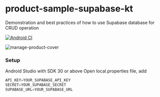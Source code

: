 # product-sample-supabase-kt
Demonstration and best practices of how to use Supabase database for CRUD operation

[![Android CI](https://github.com/hieuwu/product-sample-supabase-kt/actions/workflows/app-build.yml/badge.svg)](https://github.com/hieuwu/product-sample-supabase-kt/actions/workflows/app-build.yml)

<!-- <img width="964" alt="Screen Shot 2023-06-02 at 21 33 16" src="https://github.com/hieuwu/product-sample-supabase-kt/assets/43868345/288eef97-d8fe-422f-8bb3-1c8424bab08e">

<img width="1092" alt="Screen Shot 2023-06-05 at 21 39 24" src="https://github.com/hieuwu/product-sample-supabase-kt/assets/43868345/3f154fda-aa9e-4baa-81f2-5b744c7ad2fe"> -->

![manage-product-cover](https://github.com/hieuwu/product-sample-supabase-kt/assets/43868345/1bed0c84-208a-4266-a2ec-2bac50ddf80c)

### Setup
Android Studio with SDK 30 or above
Open local.properties file, add
```kotlin
API_KEY=YOUR_SUPABASE_API_KEY
SECRET=YOUR_SUPABASE_SECRET
SUPABASE_URL=YOUR_SUPABASE_URL

```

